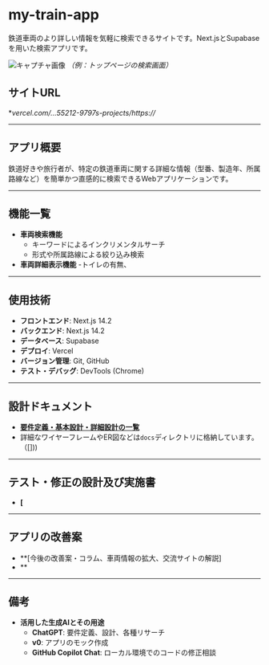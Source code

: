 # my-train-app

鉄道車両のより詳しい情報を気軽に検索できるサイトです。Next.jsとSupabaseを用いた検索アプリです。

![キャプチャ画像]([ここにスクリーンショットやGIFのパスを記述])
*（例：トップページの検索画面）*

## サイトURL

**vercel.com/…55212-9797s-projects/https://*


---

## アプリ概要

鉄道好きや旅行者が、特定の鉄道車両に関する詳細な情報（型番、製造年、所属路線など）を簡単かつ直感的に検索できるWebアプリケーションです。

---

## 機能一覧

- **車両検索機能**
  - キーワードによるインクリメンタルサーチ
  - 形式や所属路線による絞り込み検索
- **車両詳細表示機能**
  -トイレの有無、

---

## 使用技術

- **フロントエンド**: Next.js 14.2
- **バックエンド**: Next.js 14.2
- **データベース**: Supabase
- **デプロイ**: Vercel
- **バージョン管理**: Git, GitHub
- **テスト・デバッグ**: DevTools (Chrome)

---

## 設計ドキュメント

- **[要件定義・基本設計・詳細設計の一覧](https://docs.google.com/spreadsheets/d/1wUVArSaBLwzclRfJvASlJbYaWMFBQpoYvOS5TxKFnYI/edit?gid=983827669#gid=983827669)**
- 詳細なワイヤーフレームやER図などは`docs`ディレクトリに格納しています。（[[]](https://miro.com/app/board/uXjVJM9FNfs=/?moveToWidget=3458764639308862507&cot=14)))

---

## テスト・修正の設計及び実施書

- **[**

---

## アプリの改善案

- **[今後の改善案・コラム、車両情報の拡大、交流サイトの解説]
- **

---

## 備考

- **活用した生成AIとその用途**
  - **ChatGPT**: 要件定義、設計、各種リサーチ
  - **v0**: アプリのモック作成
  - **GitHub Copilot Chat**: ローカル環境でのコードの修正相談
